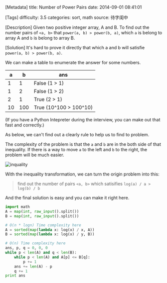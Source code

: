 [Metadata]
title: Number of Power Pairs
date: 2014-09-01 08:41:01 

[Tags]
difficulty: 3.5
categories: sort, math
source: 待字闺中

[Description]
Given two positive integer array, A and B. To find out the number pairs of ``<a, b>`` that ``power(a, b) > power(b, a)``, which ``a`` is belong to array A and ``b`` is belong to array B.

[Solution]
It's hard to prove it directly that which a and b will satisfie ``power(a, b) > power(b, a)``.

We can make a table to enumerate the answer for some numbers.

<table class="table table-striped-white table-bordered">
<thead>
<tr>
 <th>a</th>
 <th>b</th>
 <th>ans</th>
</tr>
</thead>
<tbody><tr>
 <td>1</td>
 <td>1</td>
 <td>False (1 &gt; 1)</td>
</tr>
<tr>
 <td>1</td>
 <td>2</td>
 <td>False (1 &gt; 2)</td>
</tr>
<tr>
 <td>2</td>
 <td>1</td>
 <td>True (2 &gt; 1)</td>
</tr>
<tr>
 <td>10</td>
 <td>100</td>
 <td>True (10^100 &gt; 100^10)</td>
</tr>
</tbody></table>

(If you have a Python Intepreter during the interview, you can make out that fast and correctly.)

As below, we can't find out a clearly rule to help us to find to problem.

The complexity of the problem is that the ``a`` and ``b`` are in the both side of that inequality. If there is a way to move ``a`` to the left and ``b`` to the right, the problem will be much easier.

![inquality](http://wizmann-pic.qiniudn.com/7dc60886b40becb771d673083e7b33e8)

With the inequality transformation, we can turn the origin problem into this: 

> find out the number of pairs ``<a, b>`` which satisifies ``log(a) / a > log(b) / b``

And the final solution is easy and you can make it right here.

```python
import math
A = map(int, raw_input().split())
B = map(int, raw_input().split())

# O(n * logn) Time complexity here
A = sorted(map(lambda x: log(x) / x, A))
B = sorted(map(lambda x: log(x) / y, B))

# O(n) Time complexity here
ans, p, q = 0, 0, 0
while p < len(A) and q < len(B):
    while p < len(A) and A[p] <= B[q]:
        p += 1
    ans += len(A) - p
    q += 1
print ans
```
